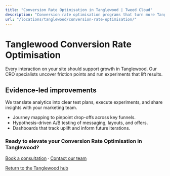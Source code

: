 ```yaml
---
title: "Conversion Rate Optimisation in Tanglewood | Tweed Cloud"
description: "Conversion rate optimisation programs that turn more Tanglewood visitors into customers."
url: "/locations/tanglewood/conversion-rate-optimisation/"
---
```


# Tanglewood Conversion Rate Optimisation

Every interaction on your site should support growth in Tanglewood. Our CRO specialists uncover friction points and run experiments that lift results.

## Evidence-led improvements

We translate analytics into clear test plans, execute experiments, and share insights with your marketing team.

- Journey mapping to pinpoint drop-offs across key funnels.
- Hypothesis-driven A/B testing of messaging, layouts, and offers.
- Dashboards that track uplift and inform future iterations.

### Ready to elevate your Conversion Rate Optimisation in Tanglewood?

[Book a consultation](/consultation/) · [Contact our team](/contact/)

[Return to the Tanglewood hub](/locations/tanglewood/)
